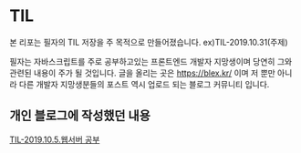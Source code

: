 # TIL

본 리포는 필자의 TIL 저장을 주 목적으로 만들어졌습니다. ex)TIL-2019.10.31(주제)

필자는 자바스크립트를 주로 공부하고있는 프론트엔드 개발자 지망생이며 당연히 그와 관련된 내용이 주가 될 것입니다.
글을 올리는 곳은 https://blex.kr/ 이며 저 뿐만 아니라 다른 개발자 지망생분들의 포스트 역시 업로드 되는 블로그 커뮤니티 입니다.

## 개인 블로그에 작성했던 내용


[TIL-2019.10.5.웹서버 공부](https://blex.kr/@yoyounn18/웹-서버-공부)
